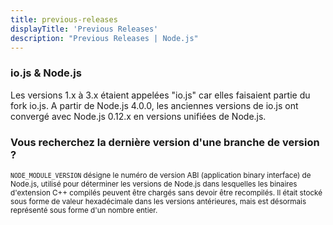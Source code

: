 ```yaml
---
title: previous-releases
displayTitle: 'Previous Releases'
description: "Previous Releases | Node.js"
---
```


### io.js & Node.js

Les versions 1.x à 3.x étaient appelées "io.js" car elles faisaient partie du fork io.js. A partir de Node.js 4.0.0, les anciennes versions de io.js ont convergé avec Node.js 0.12.x en versions unifiées de Node.js.

### Vous recherchez la dernière version d'une branche de version ?

<small>
  <code>NODE_MODULE_VERSION</code> désigne le numéro de version ABI (application binary interface) de Node.js, utilisé pour déterminer les versions de Node.js dans lesquelles les binaires d'extension C++ compilés peuvent être chargés sans devoir être recompilés. Il était stocké sous forme de valeur hexadécimale dans les versions antérieures, mais est désormais représenté sous forme d'un nombre entier.
</small>
